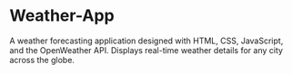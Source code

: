 # Weather-App
A weather forecasting application designed with HTML, CSS, JavaScript, and the OpenWeather API. Displays real-time weather details for any city across the globe.
